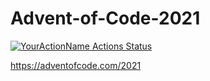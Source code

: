 # Advent-of-Code-2021

[![YourActionName Actions Status](https://github.com/lchagnoleau/Advent-of-Code-2021/workflows/Rust/badge.svg)](https://github.com/lchagnoleau/Advent-of-Code-2021/actions)

https://adventofcode.com/2021
